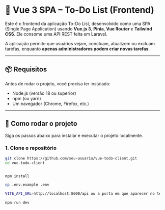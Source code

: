 # 🎨 Vue 3 SPA – To-Do List (Frontend)

Este é o frontend da aplicação To-Do List, desenvolvido como uma SPA (Single Page Application) usando **Vue.js 3**, **Pinia**, **Vue Router** e **Tailwind CSS**. Ele consome uma API REST feita em Laravel.

A aplicação permite que usuários vejam, concluam, atualizem ou excluam tarefas, enquanto **apenas administradores podem criar novas tarefas**.

---

## 📦 Requisitos

Antes de rodar o projeto, você precisa ter instalado:

- Node.js (versão 18 ou superior)
- npm (ou yarn)
- Um navegador (Chrome, Firefox, etc.)

---

## 🚀 Como rodar o projeto

Siga os passos abaixo para instalar e executar o projeto localmente.

### 1. Clone o repositório

```bash
git clone https://github.com/seu-usuario/vue-todo-client.git
cd vue-todo-client


npm install

cp .env.example .env

VITE_API_URL=http://localhost:8000/api ou a porta em que aparecer no terminal apos dar php artisan serve

npm run dev

